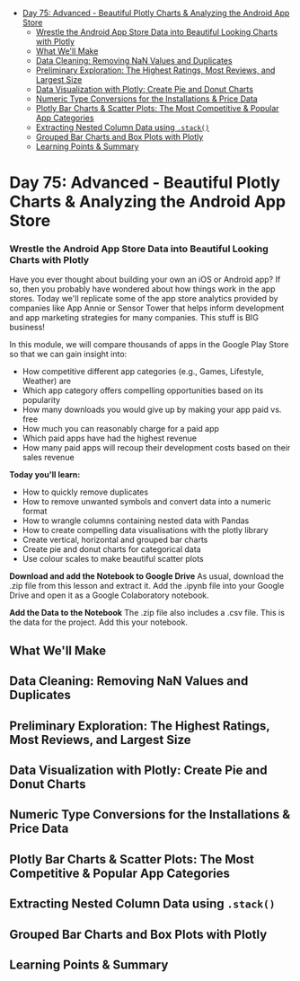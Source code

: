 - [Day 75: Advanced - Beautiful Plotly Charts & Analyzing the Android App Store](#day-75-advanced---beautiful-plotly-charts--analyzing-the-android-app-store)
    - [Wrestle the Android App Store Data into Beautiful Looking Charts with Plotly](#wrestle-the-android-app-store-data-into-beautiful-looking-charts-with-plotly)
  - [What We'll Make](#what-well-make)
  - [Data Cleaning: Removing NaN Values and Duplicates](#data-cleaning-removing-nan-values-and-duplicates)
  - [Preliminary Exploration: The Highest Ratings, Most Reviews, and Largest Size](#preliminary-exploration-the-highest-ratings-most-reviews-and-largest-size)
  - [Data Visualization with Plotly: Create Pie and Donut Charts](#data-visualization-with-plotly-create-pie-and-donut-charts)
  - [Numeric Type Conversions for the Installations & Price Data](#numeric-type-conversions-for-the-installations--price-data)
  - [Plotly Bar Charts & Scatter Plots: The Most Competitive & Popular App Categories](#plotly-bar-charts--scatter-plots-the-most-competitive--popular-app-categories)
  - [Extracting Nested Column Data using `.stack()`](#extracting-nested-column-data-using-stack)
  - [Grouped Bar Charts and Box Plots with Plotly](#grouped-bar-charts-and-box-plots-with-plotly)
  - [Learning Points & Summary](#learning-points--summary)

# Day 75: Advanced - Beautiful Plotly Charts & Analyzing the Android App Store

### Wrestle the Android App Store Data into Beautiful Looking Charts with Plotly
Have you ever thought about building your own an iOS or Android app? If so, then you probably have wondered about how things work in the app stores. Today we'll replicate some of the app store analytics provided by companies like App Annie or Sensor Tower that helps inform development and app marketing strategies for many companies. This stuff is BIG business!

In this module, we will compare thousands of apps in the Google Play Store so that we can gain insight into:
- How competitive different app categories (e.g., Games, Lifestyle, Weather) are
- Which app category offers compelling opportunities based on its popularity
- How many downloads you would give up by making your app paid vs. free
- How much you can reasonably charge for a paid app
- Which paid apps have had the highest revenue 
- How many paid apps will recoup their development costs based on their sales revenue

**Today you'll learn:**
- How to quickly remove duplicates
- How to remove unwanted symbols and convert data into a numeric format
- How to wrangle columns containing nested data with Pandas
- How to create compelling data visualisations with the plotly library
- Create vertical, horizontal and grouped bar charts
- Create pie and donut charts for categorical data
- Use colour scales to make beautiful scatter plots

**Download and add the Notebook to Google Drive**
As usual, download the .zip file from this lesson and extract it. Add the .ipynb file into your Google Drive and open it as a Google Colaboratory notebook.

**Add the Data to the Notebook**
The .zip file also includes a .csv file. This is the data for the project. Add this your notebook.


## What We'll Make

## Data Cleaning: Removing NaN Values and Duplicates

## Preliminary Exploration: The Highest Ratings, Most Reviews, and Largest Size

## Data Visualization with Plotly: Create Pie and Donut Charts

## Numeric Type Conversions for the Installations & Price Data

## Plotly Bar Charts & Scatter Plots: The Most Competitive & Popular App Categories

## Extracting Nested Column Data using `.stack()`

## Grouped Bar Charts and Box Plots with Plotly

## Learning Points & Summary
